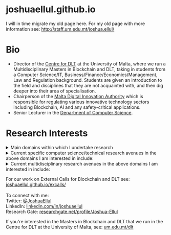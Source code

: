 # joshuaellul.github.io

I will in time migrate my old page here. For my old page with more information see: <a href="http://staff.um.edu.mt/joshua.ellul/" target="_">http://staff.um.edu.mt/joshua.ellul/</a><br/>

# Bio
* Director of the <a href="https://www.um.edu.mt/dlt" target="_">Centre for DLT</a> at the University of Malta, where we run a Multidisciplinary Masters in Blockchain and DLT, taking in students from a Computer Science/IT, Business/Finance/Economics/Management, Law and Regulation background. Students are given an introduction to the field and disciplines that they are not acquainted with, and then dig deeper into their area of specialisation.
* Chairperson of the <a href="https://mdia.gov.mt/" target="_">Malta Digital Innovation Authority</a> which is responsible for regulating various innovative technology sectors including Blockchain, AI and any safety-critical applications.
* Senior Lecturer in the <a href="https://www.um.edu.mt/ict/cs" target="_">Department of Computer Science</a>.

# Research Interests
<details>
  <summary>Main domains within which I undertake research</summary>
  
  * Blockchain, DLT, Smart Contracts, and Cryptocurrencies
  * Internet of Things
</details>

<details>
  <summary>Current specific computer science/technical research avenues in the above domains I am interested in include:</summary>
  
  * Unconventional virtual machine design
  * Unconventional architectural design
  * Easier programming abstractions and tools (programming paradigms, languages, verification)
  * Application of AI (e.g. identifying trading patterns, illicit account detection)
</details>

<details>
  <summary>Current multidisciplinary research avenues in the above domains I am interested in include:</summary>
  
  * Regulatory technology and the regulation of technology - especially emerging technology
  * Smart contracts vs Legal contracts and working towards Legal Smart Contracts
</details>


For our work on External Calls for Blockchain and DLT see: <a href="./excalls/" target="_">joshuaellul.github.io/excalls/</a><br/>
<br/>
To connect with me:<br/>
Twitter: <a href="https://twitter.com/JoshuaEllul" target="_">@JoshuaEllul</a><br/>
LinkedIn: <a href="https://www.linkedin.com/in/joshuaellul/" target="_">linkedin.com/in/joshuaellul</a><br/>
Research Gate: <a href="https://www.researchgate.net/profile/Joshua-Ellul" target="_">researchgate.net/profile/Joshua-Ellul</a><br/>

If you're interested in the Masters in Blockchain and DLT that we run in the Centre for DLT at the University of Malta, see: <a href="https://www.um.edu.mt/dlt" target="_">um.edu.mt/dlt<a/>
